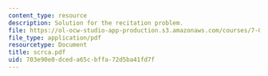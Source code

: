 ```yaml
---
content_type: resource
description: Solution for the recitation problem.
file: https://ol-ocw-studio-app-production.s3.amazonaws.com/courses/7-012-introduction-to-biology-fall-2004/703e90e0dceda65cbffa72d5ba41fd7f_scrca.pdf
file_type: application/pdf
resourcetype: Document
title: scrca.pdf
uid: 703e90e0-dced-a65c-bffa-72d5ba41fd7f
---
```

